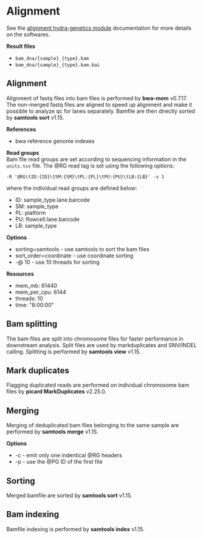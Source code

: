 # Alignment
See the [alignment hydra-genetics module](https://alignment.readthedocs.io/en/latest/) documentation for more details on the softwares.

**Result files**

* `bam_dna/{sample}_{type}.bam`
* `bam_dna/{sample}_{type}.bam.bai`

## Alignment
Alignment of fastq files into bam files is performed by **bwa-mem** v0.7.17. The non-merged fastq files are aligned to speed up alignment and make it possible to analyze qc for lanes separately. Bamfile are then directly sorted by **samtools sort** v1.15.

**References**

* bwa reference genome indexes

**Read groups**  
Bam file read groups are set according to sequencing information in the `units.tsv` file.
The @RG read tag is set using the following options:
```
-R '@RG\tID:{ID}\tSM:{SM}\tPL:{PL}\tPU:{PU}\tLB:{LB}' -v 1
```
where the individual read groups are defined below:

* ID: sample_type.lane.barcode
* SM: sample_type
* PL: platform
* PU: flowcell.lane.barcode
* LB: sample_type

**Options**

* sorting=samtools - use samtools to sort the bam files
* sort_order=coordinate - use coordinate sorting
* -@ 10 - use 10 threads for sorting

**Resources**  

* mem_mb: 61440
* mem_per_cpu: 6144
* threads: 10
* time: "8:00:00"

## Bam splitting
The bam files are split into chromosome files for faster performance in downstream analysis. Split files are used by markduplicates and SNV/INDEL calling. Splitting is performed by **samtools view** v1.15.

## Mark duplicates
Flagging duplicated reads are performed on individual chromosome bam files by **picard MarkDuplicates** v2.25.0.

## Merging
Merging of deduplicated bam files belonging to the same sample are performed by **samtools merge** v1.15.

**Options**

* -c - emit only one indentical @RG headers
* -p - use the @PG ID of the first file

## Sorting
Merged bamfile are sorted by **samtools sort** v1.15.

## Bam indexing
Bamfile indexing is performed by **samtools index** v1.15.
